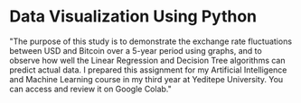 # Data Visualization Using Python
"The purpose of this study is to demonstrate the exchange rate fluctuations between USD and Bitcoin over a 5-year period using graphs, and to observe how well the Linear Regression and Decision Tree algorithms can predict actual data. I prepared this assignment for my Artificial Intelligence and Machine Learning course in my third year at Yeditepe University. You can access and review it on Google Colab."
